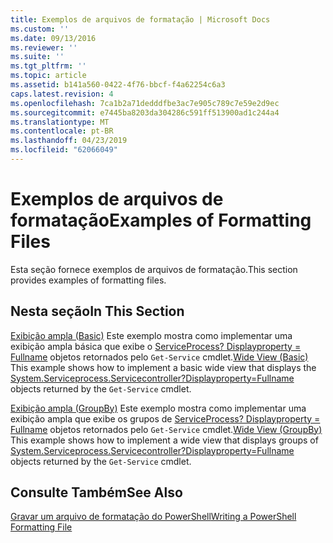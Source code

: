 ```yaml
---
title: Exemplos de arquivos de formatação | Microsoft Docs
ms.custom: ''
ms.date: 09/13/2016
ms.reviewer: ''
ms.suite: ''
ms.tgt_pltfrm: ''
ms.topic: article
ms.assetid: b141a560-0422-4f76-bbcf-f4a62254c6a3
caps.latest.revision: 4
ms.openlocfilehash: 7ca1b2a71dedddfbe3ac7e905c789c7e59e2d9ec
ms.sourcegitcommit: e7445ba8203da304286c591ff513900ad1c244a4
ms.translationtype: MT
ms.contentlocale: pt-BR
ms.lasthandoff: 04/23/2019
ms.locfileid: "62066049"
---
```

# <a name="examples-of-formatting-files"></a><span data-ttu-id="5517c-102">Exemplos de arquivos de formatação</span><span class="sxs-lookup"><span data-stu-id="5517c-102">Examples of Formatting Files</span></span>

<span data-ttu-id="5517c-103">Esta seção fornece exemplos de arquivos de formatação.</span><span class="sxs-lookup"><span data-stu-id="5517c-103">This section provides examples of formatting files.</span></span>

## <a name="in-this-section"></a><span data-ttu-id="5517c-104">Nesta seção</span><span class="sxs-lookup"><span data-stu-id="5517c-104">In This Section</span></span>

<span data-ttu-id="5517c-105">[Exibição ampla (Basic)](./wide-view-basic.md) Este exemplo mostra como implementar uma exibição ampla básica que exibe o [ServiceProcess? Displayproperty = Fullname](/dotnet/api/System.ServiceProcess.ServiceController) objetos retornados pelo `Get-Service` cmdlet.</span><span class="sxs-lookup"><span data-stu-id="5517c-105">[Wide View (Basic)](./wide-view-basic.md) This example shows how to implement a basic wide view that displays the [System.Serviceprocess.Servicecontroller?Displayproperty=Fullname](/dotnet/api/System.ServiceProcess.ServiceController) objects returned by the `Get-Service` cmdlet.</span></span>

<span data-ttu-id="5517c-106">[Exibição ampla (GroupBy)](./wide-view-groupby.md) Este exemplo mostra como implementar uma exibição ampla que exibe os grupos de [ServiceProcess? Displayproperty = Fullname](/dotnet/api/System.ServiceProcess.ServiceController) objetos retornados pelo `Get-Service` cmdlet.</span><span class="sxs-lookup"><span data-stu-id="5517c-106">[Wide View (GroupBy)](./wide-view-groupby.md) This example shows how to implement a wide view that displays groups of [System.Serviceprocess.Servicecontroller?Displayproperty=Fullname](/dotnet/api/System.ServiceProcess.ServiceController) objects returned by the `Get-Service` cmdlet.</span></span>

## <a name="see-also"></a><span data-ttu-id="5517c-107">Consulte Também</span><span class="sxs-lookup"><span data-stu-id="5517c-107">See Also</span></span>

[<span data-ttu-id="5517c-108">Gravar um arquivo de formatação do PowerShell</span><span class="sxs-lookup"><span data-stu-id="5517c-108">Writing a PowerShell Formatting File</span></span>](./writing-a-powershell-formatting-file.md)
